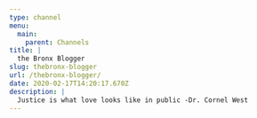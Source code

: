 ```yaml
---
type: channel
menu:
  main:
    parent: Channels
title: |
  the Bronx Blogger
slug: thebronx-blogger
url: /thebronx-blogger/
date: 2020-02-17T14:20:17.670Z
description: |
  Justice is what love looks like in public -Dr. Cornel West
---
```

